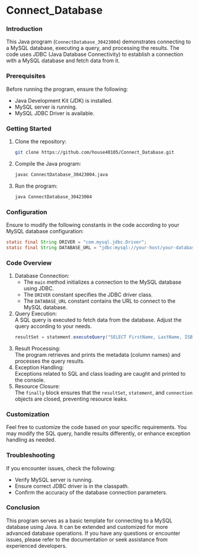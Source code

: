 # Connect_Database

### Introduction
This Java program (`ConnectDatabase_30423004`) demonstrates connecting to a MySQL database, executing a query, and processing the results. The code uses JDBC (Java Database Connectivity) to establish a connection with a MySQL database and fetch data from it.

### Prerequisites
Before running the program, ensure the following:

- Java Development Kit (JDK) is installed.
- MySQL server is running.
- MySQL JDBC Driver is available.

### Getting Started
1. Clone the repository:
   ```sh
   git clone https://github.com/house40105/Connect_Database.git
   ```
2. Compile the Java program:
    ```sh
    javac ConnectDatabase_30423004.java
    ```
3. Run the program:
   ```sh
   java ConnectDatabase_30423004
   ```

### Configuration
Ensure to modify the following constants in the code according to your MySQL database configuration:
```java
static final String DRIVER = "com.mysql.jdbc.Driver";
static final String DATABASE_URL = "jdbc:mysql://your-host/your-database";
```

### Code Overview
1. Database Connection:  
   - The `main` method initializes a connection to the MySQL database using JDBC.
   - The `DRIVER` constant specifies the JDBC driver class.
   - The `DATABASE_URL` constant contains the URL to connect to the MySQL database.
2. Query Execution:  
   A SQL query is executed to fetch data from the database. Adjust the query according to your needs.
   ```java
   resultSet = statement.executeQuery("SELECT FirstName, LastName, ISBN FROM Authors inner join AuthorISBN on Authors.AuthorID=AuthorISBN.AuthorID order by LastName, FirstName");
   ```
3. Result Processing:  
   The program retrieves and prints the metadata (column names) and processes the query results.
4. Exception Handling:  
   Exceptions related to SQL and class loading are caught and printed to the console.
5. Resource Closure:  
   The `finally` block ensures that the `resultSet`, `statement`, and `connection` objects are closed, preventing resource leaks.

### Customization
Feel free to customize the code based on your specific requirements. You may modify the SQL query, handle results differently, or enhance exception handling as needed.

### Troubleshooting
If you encounter issues, check the following:
- Verify MySQL server is running.
- Ensure correct JDBC driver is in the classpath.
- Confirm the accuracy of the database connection parameters.

### Conclusion
This program serves as a basic template for connecting to a MySQL database using Java. It can be extended and customized for more advanced database operations. If you have any questions or encounter issues, please refer to the documentation or seek assistance from experienced developers.
